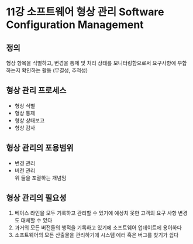 # 11강 소프트웨어 형상 관리 Software Configuration Management

## 정의 
형상 항목을 식별하고, 변경을 통제 및 처리 상태를 모니터링함으로써 요구사항에 부합하는지 확인하는 활동 (무결성, 추적성)

## 형상 관리 프로세스
- 형상 식별
- 형상 통제
- 형상 상태보고
- 형상 감사 


## 형상 관리의 포용범위
- 변경 관리
- 버전 관리
<br> 위 둘을 포괄하는 개념임

## 형상 관리의 필요성

1) 베이스 라인을 모두 기록하고 관리할 수 있기에 예상치 못한 고객의 요구 사항 변경도 대체할 수 있다
2) 과거의 모든 버전들의 행적을 기록하고 있기에 소프트웨어 업데이트에 용이하다
3) 소프트웨어의 모든 산출물을 관리하기에 시스템 에러 혹은 버그를 찾기가 쉽다

